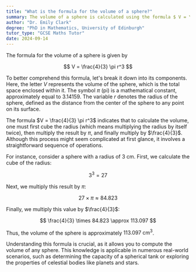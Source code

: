 ```yaml
---
title: "What is the formula for the volume of a sphere?"
summary: The volume of a sphere is calculated using the formula $ V = \frac{4}{3} \pi r^3 $, where $ r $ represents the radius of the sphere.
author: "Dr. Emily Clark"
degree: "PhD in Mathematics, University of Edinburgh"
tutor_type: "GCSE Maths Tutor"
date: 2024-09-14
---
```


The formula for the volume of a sphere is given by 

$$ 
V = \frac{4}{3} \pi r^3 
$$ 

To better comprehend this formula, let's break it down into its components. Here, the letter $V$ represents the volume of the sphere, which is the total space enclosed within it. The symbol $\pi$ (pi) is a mathematical constant, approximately equal to $3.14159$. The variable $r$ denotes the radius of the sphere, defined as the distance from the center of the sphere to any point on its surface.

The formula $V = \frac{4}{3} \pi r^3$ indicates that to calculate the volume, one must first cube the radius (which means multiplying the radius by itself twice), then multiply the result by $\pi$, and finally multiply by $\frac{4}{3}$. Although this process might seem complicated at first glance, it involves a straightforward sequence of operations.

For instance, consider a sphere with a radius of $3 \text{ cm}$. First, we calculate the cube of the radius: 

$$ 
3^3 = 27 
$$ 

Next, we multiply this result by $\pi$:

$$ 
27 \times \pi \approx 84.823 
$$ 

Finally, we multiply this value by $\frac{4}{3}$:

$$ 
\frac{4}{3} \times 84.823 \approx 113.097 
$$ 

Thus, the volume of the sphere is approximately $113.097 \text{ cm}^3$.

Understanding this formula is crucial, as it allows you to compute the volume of any sphere. This knowledge is applicable in numerous real-world scenarios, such as determining the capacity of a spherical tank or exploring the properties of celestial bodies like planets and stars.
    